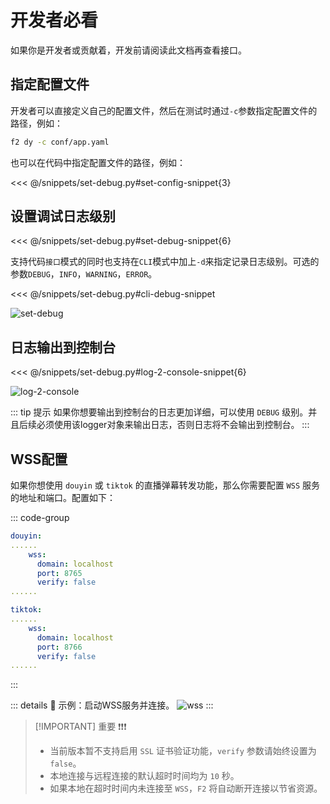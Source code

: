 # 开发者必看

如果你是开发者或贡献着，开发前请阅读此文档再查看接口。

## 指定配置文件

开发者可以直接定义自己的配置文件，然后在测试时通过`-c`参数指定配置文件的路径，例如：

```bash
f2 dy -c conf/app.yaml
```
也可以在代码中指定配置文件的路径，例如：

<<< @/snippets/set-debug.py#set-config-snippet{3}

## 设置调试日志级别

<<< @/snippets/set-debug.py#set-debug-snippet{6}

支持代码`接口`模式的同时也支持在`CLI`模式中加上`-d`来指定记录日志级别。可选的参数`DEBUG`，`INFO`，`WARNING`，`ERROR`。

<<< @/snippets/set-debug.py#cli-debug-snippet

![set-debug](/douyin/set-debug.png)

## 日志输出到控制台

<<< @/snippets/set-debug.py#log-2-console-snippet{6}

![log-2-console](/douyin/log-2-console.png)

::: tip 提示
如果你想要输出到控制台的日志更加详细，可以使用 `DEBUG` 级别。并且后续必须使用该logger对象来输出日志，否则日志将不会输出到控制台。
:::

## WSS配置 <Badge type="warning" text="实验性" />

如果你想使用 `douyin` 或 `tiktok` 的直播弹幕转发功能，那么你需要配置 `WSS` 服务的地址和端口。配置如下：



::: code-group
```yaml [douyin]
douyin:
......
    wss:
      domain: localhost
      port: 8765
      verify: false
......
```
```yaml [tiktok]
tiktok:
......
    wss:
      domain: localhost
      port: 8766
      verify: false
......
```
:::

::: details :link: 示例：启动WSS服务并连接。
![wss](/douyin/wss-connect.png)
:::

> [!IMPORTANT] 重要 ❗❗❗
> - 当前版本暂不支持启用 `SSL` 证书验证功能，`verify` 参数请始终设置为 `false`。
> - 本地连接与远程连接的默认超时时间均为 `10` 秒。
> - 如果本地在超时时间内未连接至 `WSS`，`F2` 将自动断开连接以节省资源。